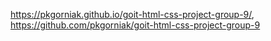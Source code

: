 https://pkgorniak.github.io/goit-html-css-project-group-9/,
https://github.com/pkgorniak/goit-html-css-project-group-9
